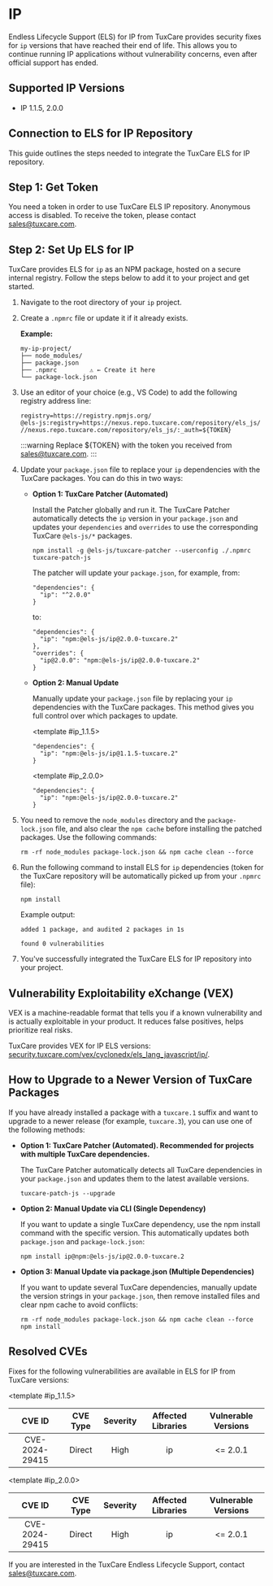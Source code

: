 # IP

Endless Lifecycle Support (ELS) for IP from TuxCare provides security fixes for `ip` versions that have reached their end of life. This allows you to continue running IP applications without vulnerability concerns, even after official support has ended.

## Supported IP Versions

* IP 1.1.5, 2.0.0

## Connection to ELS for IP Repository

This guide outlines the steps needed to integrate the TuxCare ELS for IP repository.

## Step 1: Get Token

You need a token in order to use TuxCare ELS IP repository. Anonymous access is disabled. To receive the token, please contact [sales@tuxcare.com](mailto:sales@tuxcare.com).

## Step 2: Set Up ELS for IP

TuxCare provides ELS for `ip` as an NPM package, hosted on a secure internal registry. Follow the steps below to add it to your project and get started.

1. Navigate to the root directory of your `ip` project.
2. Create a `.npmrc` file or update it if it already exists.

   **Example:**

   ```text
   my-ip-project/
   ├── node_modules/
   ├── package.json
   ├── .npmrc         ⚠️ ← Create it here
   └── package-lock.json
   ```

3. Use an editor of your choice (e.g., VS Code) to add the following registry address line:

   <CodeWithCopy>

   ```text
   registry=https://registry.npmjs.org/
   @els-js:registry=https://nexus.repo.tuxcare.com/repository/els_js/
   //nexus.repo.tuxcare.com/repository/els_js/:_auth=${TOKEN}
   ```

   </CodeWithCopy>

   :::warning
   Replace ${TOKEN} with the token you received from [sales@tuxcare.com](mailto:sales@tuxcare.com).
   :::

4. Update your `package.json` file to replace your `ip` dependencies with the TuxCare packages. You can do this in two ways:

   * **Option 1: TuxCare Patcher (Automated)**

     Install the Patcher globally and run it. The TuxCare Patcher automatically detects the `ip` version in your `package.json` and updates your `dependencies` and `overrides` to use the corresponding TuxCare `@els-js/*` packages.

     <CodeWithCopy>

     ```text
     npm install -g @els-js/tuxcare-patcher --userconfig ./.npmrc
     tuxcare-patch-js
     ```

     </CodeWithCopy>

     The patcher will update your `package.json`, for example, from:

     ```text
     "dependencies": {
       "ip": "^2.0.0"
     }
     ```

     to:

     ```text
     "dependencies": {
       "ip": "npm:@els-js/ip@2.0.0-tuxcare.2"
     },
     "overrides": {
       "ip@2.0.0": "npm:@els-js/ip@2.0.0-tuxcare.2"
     }
     ```
    
   * **Option 2: Manual Update**

     Manually update your `package.json` file by replacing your `ip` dependencies with the TuxCare packages. This method gives you full control over which packages to update.

     <TableTabs label="Choose IP version: ">

      <template #ip_1.1.5>
 
      <CodeWithCopy>
 
      ```text
      "dependencies": {
        "ip": "npm:@els-js/ip@1.1.5-tuxcare.2"
      }
      ```

      </CodeWithCopy>

      </template>

      <template #ip_2.0.0>

      <CodeWithCopy>

      ```text
      "dependencies": {
        "ip": "npm:@els-js/ip@2.0.0-tuxcare.2"
      }
      ```

      </CodeWithCopy>

      </template>

     </TableTabs>

5. You need to remove the `node_modules` directory and the `package-lock.json` file, and also clear the `npm cache` before installing the patched packages. Use the following commands:
   
   <CodeWithCopy>

   ```text
   rm -rf node_modules package-lock.json && npm cache clean --force
   ```

   </CodeWithCopy>

6. Run the following command to install ELS for `ip` dependencies (token for the TuxCare repository will be automatically picked up from your `.npmrc` file):

   <CodeWithCopy>

   ```text
   npm install
   ```

   </CodeWithCopy>

   Example output:

   ```text
   added 1 package, and audited 2 packages in 1s

   found 0 vulnerabilities
   ```

7. You've successfully integrated the TuxCare ELS for IP repository into your project.

## Vulnerability Exploitability eXchange (VEX) 

VEX is a machine-readable format that tells you if a known vulnerability and is actually exploitable in your product. It reduces false positives, helps prioritize real risks.

TuxCare provides VEX for IP ELS versions: [security.tuxcare.com/vex/cyclonedx/els_lang_javascript/ip/](https://security.tuxcare.com/vex/cyclonedx/els_lang_javascript/ip/).

## How to Upgrade to a Newer Version of TuxCare Packages

If you have already installed a package with a `tuxcare.1` suffix and want to upgrade to a newer release (for example, `tuxcare.3`), you can use one of the following methods:

* **Option 1: TuxCare Patcher (Automated). Recommended for projects with multiple TuxCare dependencies.**

  The TuxCare Patcher automatically detects all TuxCare dependencies in your `package.json` and updates them to the latest available versions.

  <CodeWithCopy>

  ```text
  tuxcare-patch-js --upgrade
  ```

  </CodeWithCopy>

* **Option 2: Manual Update via CLI (Single Dependency)**

  If you want to update a single TuxCare dependency, use the npm install command with the specific version. This automatically updates both `package.json` and `package-lock.json`:

  <CodeWithCopy>

  ```text
  npm install ip@npm:@els-js/ip@2.0.0-tuxcare.2
  ```

  </CodeWithCopy>

* **Option 3: Manual Update via package.json (Multiple Dependencies)**

  If you want to update several TuxCare dependencies, manually update the version strings in your `package.json`, then remove installed files and clear npm cache to avoid conflicts:

  <CodeWithCopy>

  ```text
  rm -rf node_modules package-lock.json && npm cache clean --force
  npm install
  ```

  </CodeWithCopy>

## Resolved CVEs

Fixes for the following vulnerabilities are available in ELS for IP from TuxCare versions:

<TableTabs label="Choose IP version: " >

<template #ip_1.1.5>

| CVE ID         | CVE Type | Severity | Affected Libraries | Vulnerable Versions |
| :-------------:| :------: |:--------:|:------------------:| :----------------: |
| CVE-2024-29415 | Direct   | High     | ip                 | <= 2.0.1           |

  </template>

<template #ip_2.0.0>

| CVE ID         | CVE Type | Severity | Affected Libraries    | Vulnerable Versions |
| :-------------:| :------: |:--------:|:---------------------:| :----------------: |
| CVE-2024-29415 | Direct   | High     | ip                 | <= 2.0.1           |

  </template>

</TableTabs>

If you are interested in the TuxCare Endless Lifecycle Support, contact [sales@tuxcare.com](mailto:sales@tuxcare.com).
